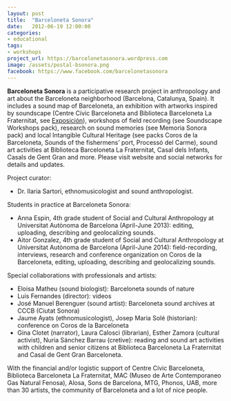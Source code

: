 ```yaml
---
layout: post
title:  "Barceloneta Sonora"
date:   2012-06-19 12:00:00
categories: 
- educational
tags:
- workshops
project_url: https://barcelonetasonora.wordpress.com
image: /assets/postal-bsonora.png
facebook: https://www.facebook.com/barcelonetasonora
---
```


**Barceloneta Sonora** is a participative research project in anthropology and art about the Barceloneta neighborhood (Barcelona, Catalunya, Spain). It includes a sound map of Barceloneta, an exhibition with artworks inspired by soundscape (Centre Cívic Barceloneta and Biblioteca Barceloneta La Fraternitat, see [Exposición](https://barcelonetasonora.wordpress.com/imagenes-sonoras/)), workshops of field recording (see Soundscape Workshops pack), research on sound memories (see Memoria Sonora pack) and local Intangible Cultural Heritage (see packs Coros de la Barceloneta, Sounds of the fishermens’ port, Processó del Carme), sound art activities at Biblioteca Barceloneta La Fraternitat, Casal dels Infants, Casals de Gent Gran and more. Please visit website and social networks for details and updates.

Project curator:

* Dr. Ilaria Sartori, ethnomusicologist and sound anthropologist.

Students in practice at Barceloneta Sonora:

* Anna Espin, 4th grade student of Social and Cultural Anthropology at Universitat Autònoma de Barcelona (April-June 2013): editing, uploading, describing and geolocalizing sounds.
* Aitor Gonzalez, 4th grade student of Social and Cultural Anthropology at Universitat Autònoma de Barcelona (April-June 2014): field-recording, interviews, research and conference organization on Coros de la Barceloneta, editing, uploading, describing and geolocalizing sounds.

Special collaborations with professionals and artists:

* Eloisa Matheu (sound biologist): Barceloneta sounds of nature
* Luis Fernandes (director): videos
* José Manuel Berenguer (sound artist): Barceloneta sound archives at CCCB (Ciutat Sonora)
* Jaume Ayats (ethnomusicologist), Josep Maria Solé (historian): conference on Coros de la Barceloneta 
* Gina Clotet (narrator), Laura Calosci (librarian), Esther Zamora (cultural activist), Nuria Sánchez Barrau (cretive): reading and sound art activities with children and senior citizens at Biblioteca Barceloneta La Fraternitat and Casal de Gent Gran Barceloneta.

With the financial and/or logistic support of Centre Cívic Barceloneta, Biblioteca Barceloneta La Fraternitat, MAC (Museo de Arte Contemporaneo Gas Natural Fenosa), Alosa, Sons de Barcelona, MTG, Phonos, UAB, more than 30 artists, the community of Barceloneta and a lot of nice people.